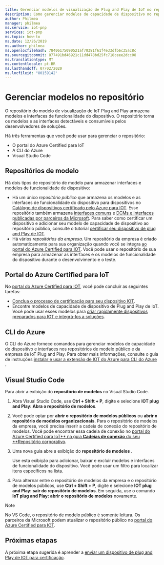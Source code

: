 ```yaml
---
title: Gerenciar modelos de visualização de Plug and Play de IoT no repositório | Microsoft Docs '
description: Como gerenciar modelos de capacidade de dispositivo no repositório usando o portal do Azure Certified para IoT, o CLI do Azure e o Visual Studio Code.
author: Philmea
manager: philmea
ms.service: iot-pnp
services: iot-pnp
ms.topic: how-to
ms.date: 12/26/2019
ms.author: philmea
ms.openlocfilehash: 78406175090521af70381f61f4e33dfb6c35ac8c
ms.sourcegitcommit: 877491bd46921c11dd478bd25fc718ceee2dcc08
ms.translationtype: MT
ms.contentlocale: pt-BR
ms.lasthandoff: 07/02/2020
ms.locfileid: "80159142"
---
```

# <a name="manage-models-in-the-repository"></a>Gerenciar modelos no repositório

O repositório do modelo de visualização de IoT Plug and Play armazena modelos e interfaces de funcionalidade do dispositivo. O repositório torna os modelos e as interfaces detectáveis e consumíveis pelos desenvolvedores de soluções.

Há três ferramentas que você pode usar para gerenciar o repositório:

- O portal do Azure Certified para IoT
- A CLI do Azure
- Visual Studio Code

## <a name="model-repositories"></a>Repositórios de modelo

Há dois tipos de repositório de modelo para armazenar interfaces e modelos de funcionalidade de dispositivo:

- Há um único _repositório público_ que armazena os modelos e as interfaces de funcionalidade do dispositivo para dispositivos no [Catálogo de dispositivos certificado pelo Azure para IOT](https://aka.ms/iotdevcat). Esse repositório também armazena [interfaces comuns](./concepts-common-interfaces.md) e [DCMs e interfaces publicadas por parceiros da Microsoft](./howto-onboard-portal.md). Para saber como certificar um dispositivo e adicionar seu modelo de capacidade de dispositivo ao repositório público, consulte o tutorial [certificar seu dispositivo de plug and Play de IOT](./tutorial-certification-test.md).
- Há vários _repositórios da empresa_. Um repositório da empresa é criado automaticamente para sua organização quando você se integra [ao portal do Azure Certified para IOT](./howto-onboard-portal.md). Você pode usar o repositório de sua empresa para armazenar as interfaces e os modelos de funcionalidade do dispositivo durante o desenvolvimento e o teste.

## <a name="azure-certified-for-iot-portal"></a>Portal do Azure Certified para IoT

No [portal do Azure Certified para IOT](https://preview.catalog.azureiotsolutions.com), você pode concluir as seguintes tarefas:

- [Conclua o processo de certificação para seu dispositivo IOT](./tutorial-certification-test.md).
- Encontre modelos de capacidade de dispositivo de Plug and Play de IoT. Você pode usar esses modelos para [criar rapidamente dispositivos preparados para IOT e integrá-los a soluções](./quickstart-connect-pnp-device-solution-node.md).

## <a name="azure-cli"></a>CLI do Azure

O CLI do Azure fornece comandos para gerenciar modelos de capacidade de dispositivo e interfaces nos repositórios de modelo público e da empresa de IoT Plug and Play. Para obter mais informações, consulte o guia de instruções [instalar e usar a extensão de IOT do Azure para CLI do Azure](./howto-install-pnp-cli.md) .

## <a name="visual-studio-code"></a>Visual Studio Code

Para abrir a exibição do **repositório de modelos** no Visual Studio Code.

1. Abra Visual Studio Code, use **Ctrl + Shift + P**, digite e selecione **IOT plug and Play: Abra o repositório de modelos**.

1. Você pode optar por **abrir o repositório de modelos públicos** ou **abrir o repositório de modelos organizacionais**. Para o repositório de modelos da empresa, você precisa inserir a cadeia de conexão do repositório de modelos. Você pode encontrar essa cadeia de conexão no [portal do Azure Certified para IoT** na guia **Cadeias de conexão** do seu **Repositório corporativo](https://preview.catalog.azureiotsolutions.com).

1. Uma nova guia abre a exibição do **repositório de modelos** .

    Use esta exibição para adicionar, baixar e excluir modelos e interfaces de funcionalidade do dispositivo. Você pode usar um filtro para localizar itens específicos na lista.

1. Para alternar entre o repositório de modelos da empresa e o repositório de modelos públicos, use **Ctrl + Shift + P**, digite e selecione **IOT plug and Play: sair do repositório de modelos**. Em seguida, use o comando **IoT plug and Play: abrir o repositório de modelos** novamente.

> [!NOTE]
> No VS Code, o repositório de modelo público é somente leitura. Os parceiros da Microsoft podem atualizar o repositório público no [portal do Azure Certified para IOT](https://preview.catalog.azureiotsolutions.com).

## <a name="next-steps"></a>Próximas etapas

A próxima etapa sugerida é aprender a [enviar um dispositivo de plug and Play de IOT para certificação](tutorial-certification-test.md).
